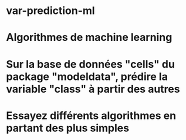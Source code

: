 # var-prediction-ml
# Algorithmes de machine learning
# Sur la base de données "cells" du package "modeldata", prédire la variable "class" à partir des autres
# Essayez différents algorithmes en partant des plus simples

